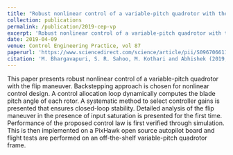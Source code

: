 ```yaml
---
title: "Robust nonlinear control of a variable-pitch quadrotor with the flip maneuver"
collection: publications
permalink: /publication/2019-cep-vp
excerpt: 'Robust nonlinear control of a variable-pitch quadrotor with the flip maneuver'
date: 2019-04-09
venue: Control Engineering Practice, vol 87
paperurl: 'https://www.sciencedirect.com/science/article/pii/S0967066118302855'
citation: 'M. Bhargavapuri, S. R. Sahoo, M. Kothari and Abhishek (2019, June). &quot;Robust nonlinear control of a variable-pitch quadrotor with the flip maneuver.&quot; <i>  Control Engineering Practice (CEP) </i>. vol. 87, (pp. 26-42), doi: 10.1016/j.conengprac.2019.03.012'
---
```

This paper presents robust nonlinear control of a variable-pitch quadrotor with the flip maneuver. Backstepping approach is chosen for nonlinear control design. A control allocation loop dynamically computes the blade pitch angle of each rotor. A systematic method to select controller gains is presented that ensures closed-loop stability. Detailed analysis of the flip maneuver in the presence of input saturation is presented for the first time. Performance of the proposed control law is first verified through simulation. This is then implemented on a PixHawk open source autopilot board and flight tests are performed on an off-the-shelf variable-pitch quadrotor frame.


